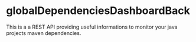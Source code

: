 # globalDependenciesDashboardBack


This is a a REST API providing useful informations to monitor your java projects maven dependencies.
